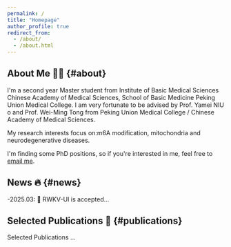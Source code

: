 ```yaml
---
permalink: /
title: "Homepage"
author_profile: true
redirect_from: 
  - /about/
  - /about.html
---
```


## About Me 🧑‍🎓 {#about}
I'm a second year Master student from Institute of Basic Medical Sciences Chinese Academy of Medical Sciences, School of Basic Medicine Peking Union Medical College. I am very fortunate to be advised by Prof. Yamei NIU o and Prof. Wei-Ming Tong from Peking Union Medical College / Chinese Academy of Medical Sciences.
    
My research interests focus on:m6A modification, mitochondria and neurodegenerative diseases. 

I'm finding some PhD positions, so if you're interested in me, feel free to [email me](mailto:fyjjade5525@gmail.com).

## News 🔥 {#news}
-2025.03: 🎉 RWKV-UI is accepted...</li>

## Selected Publications 📄 {#publications}
Selected Publications
  ...



